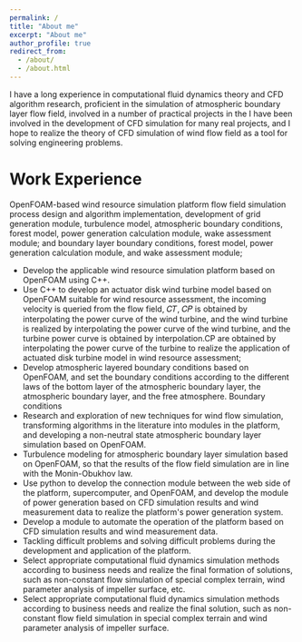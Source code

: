 ```yaml
---
permalink: /
title: "About me"
excerpt: "About me"
author_profile: true
redirect_from: 
  - /about/
  - /about.html
---
```


I have a long experience in computational fluid dynamics theory and CFD algorithm research, proficient in the simulation of atmospheric boundary layer flow field, involved in a number of practical projects in the
I have been involved in the development of CFD simulation for many real projects, and I hope to realize the theory of CFD simulation of wind flow field as a tool for solving engineering problems.

Work Experience
======
OpenFOAM-based wind resource simulation platform flow field simulation process design and algorithm implementation, development of grid generation module, turbulence model, atmospheric boundary conditions, forest model, power generation calculation module, wake assessment module; and boundary layer boundary conditions, forest model, power generation calculation module, and wake assessment module; 
- Develop the applicable wind resource simulation platform based on OpenFOAM using C++.
- Use C++ to develop an actuator disk wind turbine model based on OpenFOAM suitable for wind resource assessment, the incoming velocity is queried from the flow field, 𝐶𝑇, 𝐶𝑃 is obtained by interpolating the power curve of the wind turbine, and the wind turbine is realized by interpolating the power curve of the wind turbine, and the turbine power curve is obtained by interpolation.CP are obtained by interpolating the power curve of the turbine to realize the application of actuated disk turbine model in wind resource assessment; 
- Develop atmospheric layered boundary conditions based on OpenFOAM, and set the boundary conditions according to the different laws of the bottom layer of the atmospheric boundary layer, the atmospheric boundary layer, and the free atmosphere.
Boundary conditions
- Research and exploration of new techniques for wind flow simulation, transforming algorithms in the literature into modules in the platform, and developing a non-neutral state atmospheric boundary layer simulation based on OpenFOAM.
- Turbulence modeling for atmospheric boundary layer simulation based on OpenFOAM, so that the results of the flow field simulation are in line with the Monin-Obukhov law.
- Use python to develop the connection module between the web side of the platform, supercomputer, and OpenFOAM, and develop the module of power generation based on CFD simulation results and wind measurement data to realize the platform's power generation system.
- Develop a module to automate the operation of the platform based on CFD simulation results and wind measurement data.
- Tackling difficult problems and solving difficult problems during the development and application of the platform.
- Select appropriate computational fluid dynamics simulation methods according to business needs and realize the final formation of solutions, such as non-constant flow simulation of special complex terrain, wind parameter analysis of impeller surface, etc.
- Select appropriate computational fluid dynamics simulation methods according to business needs and realize the final solution, such as non-constant flow field simulation in special complex terrain and wind parameter analysis of impeller surface.
